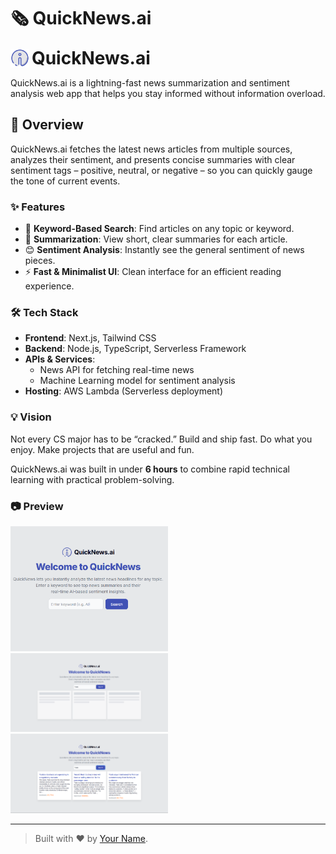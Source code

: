 # 🗞️ QuickNews.ai

<p align="left">
  <img src="sentiment-news-app/public/logo.png" alt="QuickNews.ai Logo" width="30" style="vertical-align: middle;" />
  <b style="vertical-align: middle; font-size:2em;">QuickNews.ai</b>
</p>

QuickNews.ai is a lightning-fast news summarization and sentiment analysis web app that helps you stay informed without information overload.

## 🚀 Overview

QuickNews.ai fetches the latest news articles from multiple sources, analyzes their sentiment, and presents concise summaries with clear sentiment tags – positive, neutral, or negative – so you can quickly gauge the tone of current events.

### ✨ Features

- 🔎 **Keyword-Based Search**: Find articles on any topic or keyword.
- 📝 **Summarization**: View short, clear summaries for each article.
- 😊 **Sentiment Analysis**: Instantly see the general sentiment of news pieces.
- ⚡ **Fast & Minimalist UI**: Clean interface for an efficient reading experience.

### 🛠️ Tech Stack

- **Frontend**: Next.js, Tailwind CSS
- **Backend**: Node.js, TypeScript, Serverless Framework
- **APIs & Services**:
  - News API for fetching real-time news
  - Machine Learning model for sentiment analysis
- **Hosting**: AWS Lambda (Serverless deployment)

### 💡 Vision

Not every CS major has to be “cracked.” Build and ship fast. Do what you enjoy. Make projects that are useful and fun.

QuickNews.ai was built in under **6 hours** to combine rapid technical learning with practical problem-solving.

### 📷 Preview

<p float="left">
  <img src="sentiment-news-app/public/preview1.png" width="50%" />
  <img src="sentiment-news-app/public/preview2.png" width="50%" />
  <img src="sentiment-news-app/public/preview3.png" width="50%" />
</p>

---

> Built with ❤️ by [Your Name](https://github.com/yourusername).


